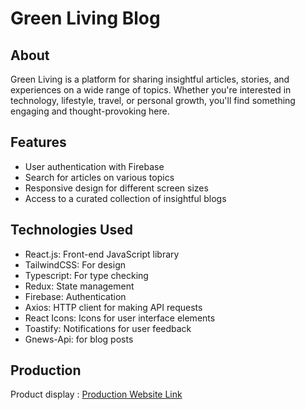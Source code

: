 # Green Living Blog

## About

Green Living is a platform for sharing insightful articles, stories, and experiences on a wide range of topics. Whether you're interested in technology, lifestyle, travel, or personal growth, you'll find something engaging and thought-provoking here.


## Features

- User authentication with Firebase
- Search for articles on various topics
- Responsive design for different screen sizes
- Access to a curated collection of insightful blogs

## Technologies Used

- React.js: Front-end JavaScript library
- TailwindCSS: For design
- Typescript: For type checking
- Redux: State management 
- Firebase: Authentication
- Axios: HTTP client for making API requests
- React Icons: Icons for user interface elements
- Toastify: Notifications for user feedback
- Gnews-Api: for blog posts

## Production

Product display : [Production Website Link](https://green-living-eta.vercel.app/)

